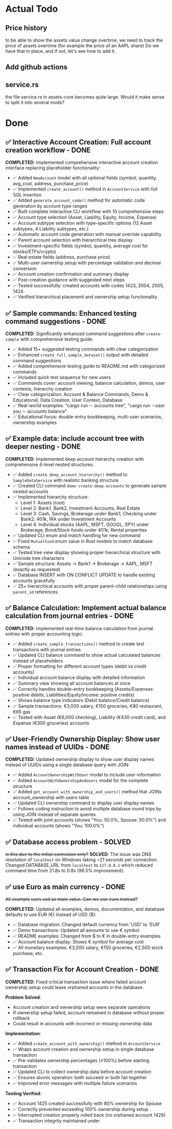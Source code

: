 # Actual Todo

## Price history

to be able to show the assets value change overtime, we need to track the price of assets overtime (for example the price of an AAPL share)
Do we have that in place, and if not, let's see how to add it.

## Add github actions

## service.rs

the file service.rs in assets-core becomes quite large. Would it make sense to split it into several mods?

# Done

## ✅ Interactive Account Creation: Full account creation workflow - DONE

**COMPLETED**: Implemented comprehensive interactive account creation interface replacing placeholder functionality:

- ✅ Added `NewAccount` model with all optional fields (symbol, quantity, avg_cost, address, purchase_price)
- ✅ Implemented `create_account()` method in `AccountService` with full SQL insertion
- ✅ Added `generate_account_code()` method for automatic code generation by account type ranges
- ✅ Built complete interactive CLI workflow with 10 comprehensive steps
- ✅ Account type selection (Asset, Liability, Equity, Income, Expense)
- ✅ Account subtype selection with type-specific options (12 Asset subtypes, 4 Liability subtypes, etc.)
- ✅ Automatic account code generation with manual override capability
- ✅ Parent account selection with hierarchical tree display
- ✅ Investment-specific fields (symbol, quantity, average cost for stocks/ETFs/crypto)
- ✅ Real estate fields (address, purchase price)
- ✅ Multi-user ownership setup with percentage validation and decimal conversion
- ✅ Account creation confirmation and summary display
- ✅ Post-creation guidance with suggested next steps
- ✅ Tested successfully: created accounts with codes 1423, 2004, 2005, 1424
- ✅ Verified hierarchical placement and ownership setup functionality

## ✅ Sample commands: Enhanced testing command suggestions - DONE

**COMPLETED**: Significantly enhanced command suggestions after `create-sample` with comprehensive testing guide:

- ✅ Added 15+ suggested testing commands with clear categorization
- ✅ Enhanced `create_full_sample_dataset()` output with detailed command suggestions
- ✅ Added comprehensive testing guide to README.md with categorized commands
- ✅ Included quick test sequence for new users
- ✅ Commands cover: account viewing, balance calculation, demos, user contexts, hierarchy creation
- ✅ Clear categorization: Account & Balance Commands, Demo & Educational, Data Creation, User Context, Database
- ✅ Real-world examples: "cargo run -- accounts tree", "cargo run --user you -- accounts balance"
- ✅ Educational focus: double-entry bookkeeping, multi-user scenarios, ownership examples

## ✅ Example data: include account tree with deeper nesting - DONE

**COMPLETED**: Implemented deep account hierarchy creation with comprehensive 4-level nested structures:

- ✅ Added `create_deep_account_hierarchy()` method to `SampleDataService` with realistic banking structure
- ✅ Created CLI command `demo create-deep-accounts` to generate sample nested accounts
- ✅ Implemented hierarchy structure:
  - Level 1: Assets (root)
  - Level 2: Bank1, Bank2, Investment Accounts, Real Estate
  - Level 3: Cash, Savings, Brokerage under Bank1; Checking under Bank2; 401k, IRA under Investment Accounts
  - Level 4: Individual stocks (AAPL, MSFT, GOOGL, SPY) under Brokerage; Bond/Stock funds under 401k; Rental properties
- ✅ Updated CLI enum and match handling for new command
- ✅ Fixed `MutualFund` enum value in Rust models to match database schema
- ✅ Tested tree view display showing proper hierarchical structure with Unicode tree characters
- ✅ Sample structure: Assets → Bank1 → Brokerage → AAPL, MSFT (exactly as requested)
- ✅ Database INSERT with ON CONFLICT UPDATE to handle existing accounts gracefully
- ✅ 25+ hierarchical accounts with proper parent-child relationships using `parent_id` references

## ✅ Balance Calculation: Implement actual balance calculation from journal entries - DONE

**COMPLETED**: Implemented real-time balance calculation from journal entries with proper accounting logic:

- ✅ Added `create_sample_transactions()` method to create test transactions with journal entries
- ✅ Updated CLI balance command to show actual calculated balances instead of placeholders
- ✅ Proper formatting for different account types (debit vs credit accounts)
- ✅ Individual account balance display with detailed information
- ✅ Summary view showing all account balances at once
- ✅ Correctly handles double-entry bookkeeping (Assets/Expenses: positive debits, Liabilities/Equity/Income: positive credits)
- ✅ Shows balance type indicators (Debit balance/Credit balance)
- ✅ Sample transactions: €3,000 salary, €150 groceries, €80 restaurant, €65 gas
- ✅ Tested with Asset (€6,000 checking), Liability (€430 credit card), and Expense (€300 groceries) accounts

## ✅ User-Friendly Ownership Display: Show user names instead of UUIDs - DONE

**COMPLETED**: Updated ownership display to show user display names instead of UUIDs using a single database query with JOIN:

- ✅ Added `AccountOwnershipWithUser` model to include user information
- ✅ Added `AccountWithOwnershipAndUsers` model for the complete structure
- ✅ Added `get_account_with_ownership_and_users()` method that JOINs account_ownership with users table
- ✅ Updated CLI ownership command to display user display names
- ✅ Follows coding instruction to avoid multiple database round trips by using JOIN instead of separate queries
- ✅ Tested with joint accounts (shows "You: 50.0%, Spouse: 50.0%") and individual accounts (shows "You: 100.0%")

## ✅ Database access problem - SOLVED

~~is this due to the initial connexion only?~~
**SOLVED**: The issue was DNS resolution of `localhost` on Windows taking ~21 seconds per connection.
Changed DATABASE_URL from `localhost` to `127.0.0.1` which reduced command time from 21.8s to 0.8s (96.5% improvement).

## ✅ use Euro as main currency - DONE

~~All example uses usd as main value. Can we use euro instead?~~

**COMPLETED**: Updated all examples, demos, documentation, and database defaults to use EUR (€) instead of USD ($):

- ✅ Database migration: Changed default currency from 'USD' to 'EUR'
- ✅ Demo transactions: Updated all amounts to use € symbol
- ✅ README examples: Changed from $ to € in double-entry examples
- ✅ Account balance display: Shows € symbol for average cost
- ✅ All monetary examples: €3,000 salary, €150 groceries, €2,500 stock purchase, etc.

## ✅ Transaction Fix for Account Creation - DONE

**COMPLETED**: Fixed critical transaction issue where failed account ownership setup could leave orphaned accounts in the database.

**Problem Solved**:

- Account creation and ownership setup were separate operations
- If ownership setup failed, account remained in database without proper rollback
- Could result in accounts with incorrect or missing ownership data

**Implementation**:

- ✅ Added `create_account_with_ownership()` method in `AccountService`
- ✅ Wraps account creation and ownership setup in single database transaction
- ✅ Pre-validates ownership percentages (≤100%) before starting transaction
- ✅ Updated CLI to collect ownership data before account creation
- ✅ Ensures atomic operation: both succeed or both fail together
- ✅ Improved error messages with multiple failure scenarios

**Testing Verified**:

- ✅ Account 1425 created successfully with 80% ownership for Spouse
- ✅ Correctly prevented exceeding 100% ownership during setup
- ✅ Interrupted creation properly rolled back (no orphaned account 1426)
- ✅ Transaction integrity maintained under
